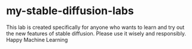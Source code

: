 # my-stable-diffusion-labs
This lab is created specifically for anyone who wants to learn and try out the new features of stable diffusion. Please use it wisely and responsibly. Happy Machine Learning
